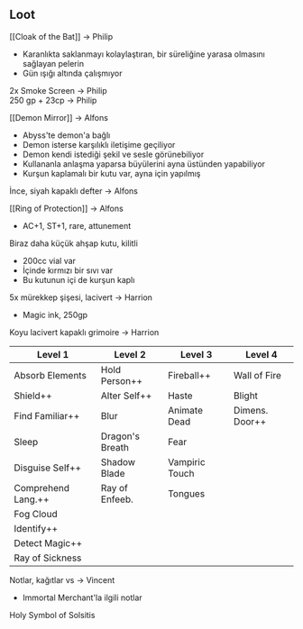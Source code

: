 ---
---  
  
## Loot  
[[Cloak of the Bat]] -> Philip  

- Karanlıkta saklanmayı kolaylaştıran, bir süreliğine yarasa olmasını sağlayan pelerin  
- Gün ışığı altında çalışmıyor  
  
2x Smoke Screen -> Philip  
250 gp + 23cp -> Philip  
  
[[Demon Mirror]] -> Alfons	  

- Abyss'te demon'a bağlı  
- Demon isterse karşılıklı iletişime geçiliyor  
- Demon kendi istediği şekil ve sesle görünebiliyor  
- Kullananla anlaşma yaparsa büyülerini ayna üstünden yapabiliyor  
- Kurşun kaplamalı bir kutu var, ayna için yapılmış  
  
İnce, siyah kapaklı defter -> Alfons  
  
[[Ring of Protection]] -> Alfons  

- AC+1, ST+1, rare, attunement  
  
Biraz daha küçük ahşap kutu, kilitli  

- 200cc vial var  
- İçinde kırmızı bir sıvı var  
- Bu kutunun içi de kurşun kaplı  
  
5x mürekkep şişesi, lacivert -> Harrion  

- Magic ink, 250gp  
  
Koyu lacivert kapaklı grimoire -> Harrion  
  
| Level 1             | Level 2         | Level 3        | Level 4         |  
|---------------------|-----------------|----------------|-----------------|  
| Absorb Elements     | Hold Person++     | Fireball++    | Wall of Fire    |  
| Shield++              | Alter Self++   | Haste          | Blight          |  
| Find Familiar++    | Blur            | Animate Dead   | Dimens. Door++ |  
| Sleep               | Dragon's Breath | Fear           |                 |  
| Disguise Self++    | Shadow Blade    | Vampiric Touch |                 |  
| Comprehend Lang.++ | Ray of Enfeeb.  | Tongues        |                 |  
| Fog Cloud           |                 |                |                 |  
| Identify++         |                 |                |                 |  
| Detect Magic++     |                 |                |                 |  
| Ray of Sickness     |                 |                |                 |  
  
Notlar, kağıtlar vs -> Vincent  

- Immortal Merchant'la ilgili notlar  
  
Holy Symbol of Solsitis